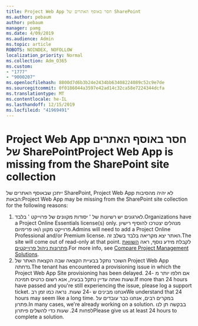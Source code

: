 ```yaml
---
title: Project Web App חסר באוסף האתרים של SharePoint
ms.author: pebaum
author: pebaum
manager: pamg
ms.date: 4/09/2019
ms.audience: Admin
ms.topic: article
ROBOTS: NOINDEX, NOFOLLOW
localization_priority: Normal
ms.collection: Adm_O365
ms.custom:
- "1777"
- "9000207"
ms.openlocfilehash: 8800d7d6b3b24e2434bb63408224089c52c9e7de
ms.sourcegitcommit: 0f0186044a3597e42ad14c32ca58e7224344dcfa
ms.translationtype: MT
ms.contentlocale: he-IL
ms.lasthandoff: 12/15/2019
ms.locfileid: "41969491"
---
```

# <a name="project-web-app-is-missing-from-the-sharepoint-site-collection"></a><span data-ttu-id="e8b9e-102">Project Web App חסר באוסף האתרים של SharePoint</span><span class="sxs-lookup"><span data-stu-id="e8b9e-102">Project Web App is missing from the SharePoint site collection</span></span>

<span data-ttu-id="e8b9e-103">ייתכן שבאוסף האתרים של SharePoint, Project Web App לא יהיה מהסיבות הבאות:</span><span class="sxs-lookup"><span data-stu-id="e8b9e-103">Project Web App may be missing from the SharePoint site collection for the following reasons:</span></span>

1. <span data-ttu-id="e8b9e-104">לארגונים יש רשיונות של ' יסודות מקוונים של פרוייקט ' בלבד.</span><span class="sxs-lookup"><span data-stu-id="e8b9e-104">Organizations have a Project Online Essentials license(s) only.</span></span> <span data-ttu-id="e8b9e-105">מנהלים יצטרכו להוסיף רישיון פרוייקט מקוון ו/או פרימיום.</span><span class="sxs-lookup"><span data-stu-id="e8b9e-105">Admins will need to add a Project Online Professional and/or Premium license.</span></span> <span data-ttu-id="e8b9e-106">האתר יצא מקריאה בלבד בשלב זה.</span><span class="sxs-lookup"><span data-stu-id="e8b9e-106">The site will come out of read-only at that point.</span></span> <span data-ttu-id="e8b9e-107">לקבלת מידע נוסף, ראה [השוואת פתרונות ניהול פרוייקטים](https://products.office.com/project/compare-microsoft-project-management-software?tab=1).</span><span class="sxs-lookup"><span data-stu-id="e8b9e-107">For more info, see [Compare Project Management Solutions](https://products.office.com/project/compare-microsoft-project-management-software?tab=1).</span></span>
2. <span data-ttu-id="e8b9e-108">השוכר נתקל בבעיית הקצאה שבה הקצאת האתר של Project Web App נדחתה.</span><span class="sxs-lookup"><span data-stu-id="e8b9e-108">The tenant has encountered a provisioning issue in which the Project Web App Site provisioning has been delayed.</span></span> <span data-ttu-id="e8b9e-109">אם חלפו יותר מ -24 שעות ואתה עדיין נתקל בבעיה, אנא רשום כרטיס תמיכה.</span><span class="sxs-lookup"><span data-stu-id="e8b9e-109">If more than 24 hours have passed and you're still experiencing the issue, please log a support ticket.</span></span> <span data-ttu-id="e8b9e-110">אנחנו מבינים ש -24 שעות. נראה כמו זמן רב</span><span class="sxs-lookup"><span data-stu-id="e8b9e-110">We understand that 24 hours may seem like a long time.</span></span> <span data-ttu-id="e8b9e-111">במקרים רבים, אנחנו כבר עובדים על פתרון.</span><span class="sxs-lookup"><span data-stu-id="e8b9e-111">In many cases, we're already working on a solution.</span></span> <span data-ttu-id="e8b9e-112">בבקשה תן לנו לפחות 24. שעות כדי להשלים פיתרון</span><span class="sxs-lookup"><span data-stu-id="e8b9e-112">Please give us at least 24 hours to complete a solution.</span></span>
